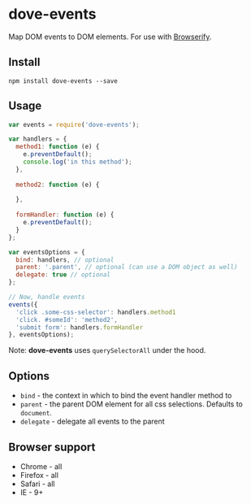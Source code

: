 # dove-events
 
Map DOM events to DOM elements. For use with [Browserify](http://browserify.org/).
 
## Install
 
```
npm install dove-events --save
```
 
## Usage
 
```js
var events = require('dove-events');

var handlers = {
  method1: function (e) {
    e.preventDefault();
    console.log('in this method');    
  },
  
  method2: function (e) {
  
  },
  
  formHandler: function (e) {
    e.preventDefault();
  }
};

var eventsOptions = {
  bind: handlers, // optional
  parent: '.parent', // optional (can use a DOM object as well)
  delegate: true // optional
};

// Now, handle events
events({
  'click .some-css-selector': handlers.method1
  'click. #someId': 'method2',
  'submit form': handlers.formHandler
}, eventsOptions);
```
 
Note: **dove-events** uses `querySelectorAll` under the hood.

## Options

* `bind` - the context in which to bind the event handler method to
* `parent` - the parent DOM element for all css selections. Defaults to `document`.
* `delegate` - delegate all events to the parent
 
## Browser support

* Chrome - all
* Firefox - all
* Safari - all
* IE - 9+